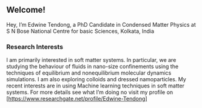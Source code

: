 ## Welcome!

Hey, I’m Edwine Tendong, a PhD Candidate in Condensed Matter Physics at S N Bose National Centre for basic Sciences, Kolkata, India 

### Research Interests

I am primarily interested in soft matter systems. In particular, we are studying the behaviour of fluids in nano-size confinements using the techniques of equilibrium and nonequilibrium molecular dynamics simulations. I am also exploring colloids and dressed namoparticles. My recent interests are in using Machine learning techniques in soft matter systems. For more details see what I’m doing no visit my profile on [https://www.researchgate.net/profile/Edwine-Tendong]
